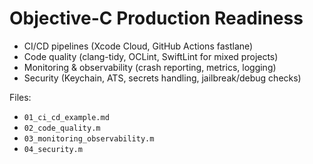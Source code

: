 # Objective-C Production Readiness

- CI/CD pipelines (Xcode Cloud, GitHub Actions fastlane)
- Code quality (clang-tidy, OCLint, SwiftLint for mixed projects)
- Monitoring & observability (crash reporting, metrics, logging)
- Security (Keychain, ATS, secrets handling, jailbreak/debug checks)

Files:
- `01_ci_cd_example.md`
- `02_code_quality.m`
- `03_monitoring_observability.m`
- `04_security.m`
